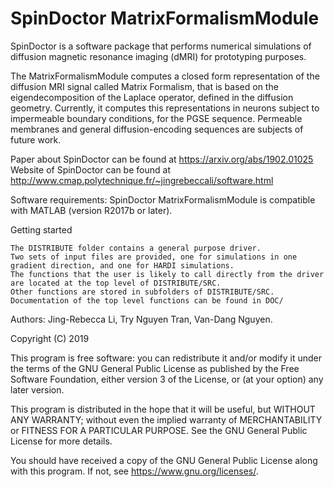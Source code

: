 # SpinDoctor MatrixFormalismModule

SpinDoctor is a software package that performs numerical simulations of diffusion magnetic resonance imaging (dMRI) for prototyping purposes.  

The MatrixFormalismModule computes a closed form representation of the diffusion MRI signal called Matrix Formalism, that is based on the eigendecomposition of the Laplace operator, defined in the diffusion geometry.  Currently, it computes this representations in neurons subject to impermeable boundary conditions, for the PGSE sequence.  Permeable membranes and general diffusion-encoding sequences are subjects of future work.

Paper about SpinDoctor can be found at https://arxiv.org/abs/1902.01025
Website of SpinDoctor can be found at http://www.cmap.polytechnique.fr/~jingrebeccali/software.html

Software requirements: SpinDoctor MatrixFormalismModule is compatible with MATLAB (version R2017b or later).

Getting started

    The DISTRIBUTE folder contains a general purpose driver.
    Two sets of input files are provided, one for simulations in one gradient direction, and one for HARDI simulations.
    The functions that the user is likely to call directly from the driver are located at the top level of DISTRIBUTE/SRC.
    Other functions are stored in subfolders of DISTRIBUTE/SRC.
    Documentation of the top level functions can be found in DOC/

Authors: Jing-Rebecca Li, Try Nguyen Tran, Van-Dang Nguyen. 

Copyright (C) 2019

This program is free software: you can redistribute it and/or modify
it under the terms of the GNU General Public License as published by
the Free Software Foundation, either version 3 of the License, or
(at your option) any later version.

This program is distributed in the hope that it will be useful,
but WITHOUT ANY WARRANTY; without even the implied warranty of
MERCHANTABILITY or FITNESS FOR A PARTICULAR PURPOSE.  See the
GNU General Public License for more details.

You should have received a copy of the GNU General Public License
along with this program.  If not, see <https://www.gnu.org/licenses/>.

